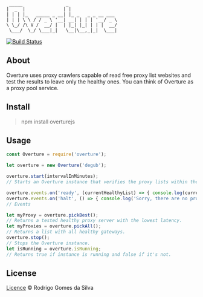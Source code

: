      _____                _                  
    |  _  |              | |                 
    | | | |_   _____ _ __| |_ _   _ _ __ ___ 
    | | | \ \ / / _ \ '__| __| | | | '__/ _ \
    \ \_/ /\ V /  __/ |  | |_| |_| | | |  __/
     \___/  \_/ \___|_|   \__|\__,_|_|  \___|
                                             
                                             

[![Build Status](https://travis-ci.org/rodrigogs/overture.svg?branch=master)](https://travis-ci.org/rodrigogs/overture)

## About
Overture uses proxy crawlers capable of read free proxy list websites and test the results to leave only the healthy ones.
You can think of Overture as a proxy pool service.

## Install
> npm install overturejs

## Usage
```javascript
const Overture = require('overture');

let overture = new Overture('degub');

overture.start(intervalInMinutes);
// Starts an Overture instance that verifies the proxy lists within the given interval.

overture.events.on('ready', (currentHealthyList) => { console.log(currentHealthyList) } );
overture.events.on('halt', () => { console.log('Sorry, there are no proxies alive :(') } );
// Events

let myProxy = overture.pickBest();
// Returns a tested healthy proxy server with the lowest latency.
let myProxies = overture.pickAll();
// Returns a list with all healthy gateways.
overture.stop();
// Stops the Overture instance.
let isRunning = overture.isRunning;
// Returns true if instance is running and false if it's not.
```

## License

[Licence](https://github.com/rodrigogs/overture/blob/master/LICENSE) © Rodrigo Gomes da Silva
